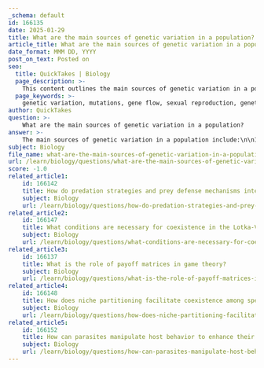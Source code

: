 ```yaml
---
_schema: default
id: 166135
date: 2025-01-29
title: What are the main sources of genetic variation in a population?
article_title: What are the main sources of genetic variation in a population?
date_format: MMM DD, YYYY
post_on_text: Posted on
seo:
  title: QuickTakes | Biology
  page_description: >-
    This content outlines the main sources of genetic variation in a population, including mutations, gene flow, sexual reproduction, genetic drift, and recombination, highlighting their significance in evolution and natural selection.
  page_keywords: >-
    genetic variation, mutations, gene flow, sexual reproduction, genetic drift, recombination, allele frequencies, DNA sequence, evolution, natural selection, population genetics
author: QuickTakes
question: >-
    What are the main sources of genetic variation in a population?
answer: >-
    The main sources of genetic variation in a population include:\n\n1. **Mutations**: These are random changes in the DNA sequence of an organism's genome. Mutations can occur due to errors during DNA replication or as a result of environmental factors. They can introduce new alleles into a population, which can lead to new traits.\n\n2. **Gene Flow**: This refers to the transfer of genetic material between populations through migration. When individuals from one population breed with individuals from another, they introduce new alleles into the gene pool, increasing genetic diversity.\n\n3. **Sexual Reproduction**: This process involves the combination of genetic material from two parents, resulting in offspring with a mix of traits. The shuffling of alleles during meiosis (the formation of gametes) and fertilization contributes significantly to genetic variation.\n\n4. **Genetic Drift**: This is a mechanism of evolution that refers to random changes in allele frequencies within a population, particularly in small populations. Genetic drift can lead to the loss of genetic variation over time, but it can also result in the fixation of certain alleles.\n\n5. **Recombination**: During sexual reproduction, recombination occurs when homologous chromosomes exchange segments of DNA during meiosis. This process creates new combinations of alleles, contributing to genetic diversity among offspring.\n\nThese sources of genetic variation are crucial for the process of evolution and natural selection, as they provide the raw material upon which selective pressures can act, leading to adaptations and changes in populations over time.
subject: Biology
file_name: what-are-the-main-sources-of-genetic-variation-in-a-population.md
url: /learn/biology/questions/what-are-the-main-sources-of-genetic-variation-in-a-population
score: -1.0
related_article1:
    id: 166142
    title: How do predation strategies and prey defense mechanisms interact in predator-prey dynamics?
    subject: Biology
    url: /learn/biology/questions/how-do-predation-strategies-and-prey-defense-mechanisms-interact-in-predatorprey-dynamics
related_article2:
    id: 166147
    title: What conditions are necessary for coexistence in the Lotka-Volterra model of interspecific competition?
    subject: Biology
    url: /learn/biology/questions/what-conditions-are-necessary-for-coexistence-in-the-lotkavolterra-model-of-interspecific-competition
related_article3:
    id: 166137
    title: What is the role of payoff matrices in game theory?
    subject: Biology
    url: /learn/biology/questions/what-is-the-role-of-payoff-matrices-in-game-theory
related_article4:
    id: 166148
    title: How does niche partitioning facilitate coexistence among species?
    subject: Biology
    url: /learn/biology/questions/how-does-niche-partitioning-facilitate-coexistence-among-species
related_article5:
    id: 166152
    title: How can parasites manipulate host behavior to enhance their own transmission?
    subject: Biology
    url: /learn/biology/questions/how-can-parasites-manipulate-host-behavior-to-enhance-their-own-transmission
---
```


&nbsp;